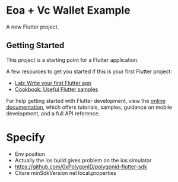 # Eoa + Vc Wallet Example

A new Flutter project.

## Getting Started

This project is a starting point for a Flutter application.

A few resources to get you started if this is your first Flutter project:

- [Lab: Write your first Flutter app](https://docs.flutter.dev/get-started/codelab)
- [Cookbook: Useful Flutter samples](https://docs.flutter.dev/cookbook)

For help getting started with Flutter development, view the
[online documentation](https://docs.flutter.dev/), which offers tutorials,
samples, guidance on mobile development, and a full API reference.

# Specify

- Env position
- Actually the ios build gives problem on the ios simulator
- https://github.com/0xPolygonID/polygonid-flutter-sdk
- Citare minSdkVersion nel local.properties
